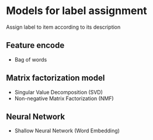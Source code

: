 # Models for label assignment
Assign label to item according to its description

## Feature encode
* Bag of words

## Matrix factorization model
* Singular Value Decomposition (SVD)
* Non-negative Matrix Factorization (NMF)

## Neural Network
* Shallow Neural Network (Word Embedding)
